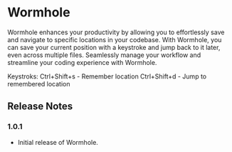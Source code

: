 # Wormhole

Wormhole enhances your productivity by allowing you to effortlessly save and navigate to specific locations in your codebase. With Wormhole, you can save your current position with a keystroke and jump back to it later, even across multiple files. Seamlessly manage your workflow and streamline your coding experience with Wormhole.

Keystroks: Ctrl+Shift+s - Remember location
           Ctrl+Shift+d - Jump to remembered location


## Release Notes

### 1.0.1

- Initial release of Wormhole.

